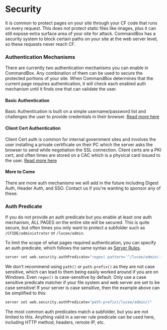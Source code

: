 # Security

It is common to protect pages on your site through your CF code that runs on every request.  This does not protect static files like images, plus it can still expose extra surface area of your site for attack.  CommandBox has a security system to block certain paths on your site at the web server level, so these requests never reach CF.

### Authentication Mechanisms

There are currently two authentication mechanisms you can enable in CommandBox.  Any combination of them can be used to secure the protected portions of your site.   When CommandBox determines that the current page requires authentication, it will check each enabled auth mechanism until it finds one that can validate the user.

#### Basic Authentication

Basic Authentication is built on a simple username/password list and challenges the user to provide credentials in their browser.  [Read more here](basic-authentication.md)

#### Client Cert Authentication

Client Cert auth is common for internal government sites and involves the user installing a private certificate on their PC which the server asks the browser to send while negotiation the SSL connection.  Client certs are a PKI cert, and often times are stored on a CAC which is a physical card issued to the user. [Read more here](client-cert-authentication.md)

#### More to Come

There are more auth mechanisms we will add in the future including Digest Auth, Header Auth, and SSO.  Contact us if you're wanting to sponsor any of these.

### Auth Predicate

If you do not provide an auth predicate but you enable at least one auth mechanism, ALL PAGES on the entire site will be secured.  This is quite secure, but often times you only want to protect a subfolder such as `/CFIDE/administrator` or `/lucee/admin`.

To limit the scope of what pages required authentication, you can specify an auth predicate, which follows the same syntax as [Server Rules](../server-rules/). &#x20;

```bash
server set web.security.authPredicate="regex( pattern='^/lucee/admin/.*', case-sensitive=false )"
```

We don't recommend using `path()` or `path-prefix()` as they are not case sensitive, which can lead to them being easily worked around if you are on Windows.  Even `regex()` is case-sensitive by default.  Only use a case sensitive predicate matcher if your file system and web server are set to be case sensitive!   If your server is case sensitive, then the example above can be simplified to this:

```bash
server set web.security.authPredicate="path-prefix(/lucee/admin/)"
```

The most common auth predicates match a subfolder, but you are not limited to this.  Anything valid in a server rule predicate can be used here, including HTTP method, headers, remote IP, etc.
